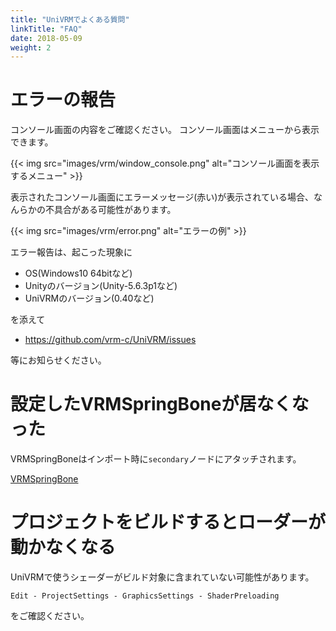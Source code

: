 ```yaml
---
title: "UniVRMでよくある質問"
linkTitle: "FAQ"
date: 2018-05-09
weight: 2
---
```


# エラーの報告

コンソール画面の内容をご確認ください。
コンソール画面はメニューから表示できます。

{{< img src="images/vrm/window_console.png" alt="コンソール画面を表示するメニュー" >}}

表示されたコンソール画面にエラーメッセージ(赤い)が表示されている場合、なんらかの不具合がある可能性があります。

{{< img src="images/vrm/error.png" alt="エラーの例" >}}

エラー報告は、起こった現象に

* OS(Windows10 64bitなど)
* Unityのバージョン(Unity-5.6.3p1など)
* UniVRMのバージョン(0.40など)

を添えて

* https://github.com/vrm-c/UniVRM/issues

等にお知らせください。

# 設定したVRMSpringBoneが居なくなった
VRMSpringBoneはインポート時に```secondary```ノードにアタッチされます。

[VRMSpringBone](../springbone/univrm_secondary/#コンポーネントのアタッチされるノード)

# プロジェクトをビルドするとローダーが動かなくなる

UniVRMで使うシェーダーがビルド対象に含まれていない可能性があります。

```Edit - ProjectSettings - GraphicsSettings - ShaderPreloading```

をご確認ください。


